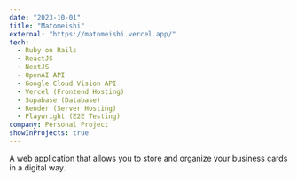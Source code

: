 ```yaml
---
date: "2023-10-01"
title: "Matomeishi"
external: "https://matomeishi.vercel.app/"
tech:
  - Ruby on Rails
  - ReactJS
  - NextJS
  - OpenAI API
  - Google Cloud Vision API
  - Vercel (Frontend Hosting)
  - Supabase (Database)
  - Render (Server Hosting)
  - Playwright (E2E Testing)
company: Personal Project
showInProjects: true
---
```


A web application that allows you to store and organize your business cards in a digital way.
